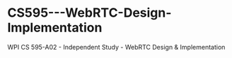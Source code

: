 # CS595---WebRTC-Design-Implementation
WPI CS 595-A02 - Independent Study - WebRTC Design &amp; Implementation
